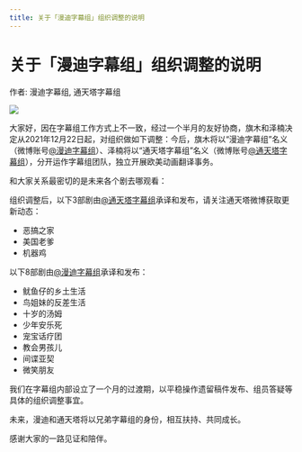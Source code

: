 ```yaml
---
title: 关于「漫迪字幕组」组织调整的说明
---
```


# 关于「漫迪字幕组」组织调整的说明

作者: 漫迪字幕组, 通天塔字幕组

![](/assets/image/关于「漫迪字幕组」组织调整的说明.jpg)

大家好，因在字幕组工作方式上不一致，经过一个半月的友好协商，旗木和泽楠决定从2021年12月22日起，对组织做如下调整：今后，旗木将以“漫迪字幕组”名义（微博账号[@漫迪字幕组](https://weibo.com/n/%E6%BC%AB%E8%BF%AA%E5%AD%97%E5%B9%95%E7%BB%84)）、泽楠将以“通天塔字幕组”名义（微博账号[@通天塔字幕组](https://weibo.com/n/%E9%80%9A%E5%A4%A9%E5%A1%94%E5%AD%97%E5%B9%95%E7%BB%84)），分开运作字幕组团队，独立开展欧美动画翻译事务。

和大家关系最密切的是未来各个剧去哪观看：

组织调整后，以下3部剧由[@通天塔字幕组](https://weibo.com/n/%E9%80%9A%E5%A4%A9%E5%A1%94%E5%AD%97%E5%B9%95%E7%BB%84)承译和发布，请关注通天塔微博获取更新动态：

- 恶搞之家
- 美国老爹
- 机器鸡

以下8部剧由[@漫迪字幕组](https://weibo.com/n/%E6%BC%AB%E8%BF%AA%E5%AD%97%E5%B9%95%E7%BB%84)承译和发布：

- 鱿鱼仔的乡土生活
- 鸟姐妹的反差生活
- 十岁的汤姆
- 少年安乐死
- 宠宝话疗团
- 教会男孩儿
- 间谍亚契
- 微笑朋友

我们在字幕组内部设立了一个月的过渡期，以平稳操作遗留稿件发布、组员答疑等具体的组织调整事宜。

未来，漫迪和通天塔将以兄弟字幕组的身份，相互扶持、共同成长。

感谢大家的一路见证和陪伴。
